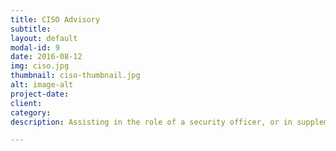 ```yaml
---
title: CISO Advisory
subtitle:
layout: default
modal-id: 9
date: 2016-08-12
img: ciso.jpg
thumbnail: ciso-thumbnail.jpg
alt: image-alt
project-date:
client:
category:
description: Assisting in the role of a security officer, or in supplementing CISO teams, when a full time role is not required or additional efforts are needed.

---
```

